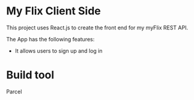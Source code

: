 # My Flix Client Side

This project uses React.js to create the front end for my myFlix REST API.

The App has the following features:

- It allows users to sign up and log in

# Build tool

Parcel
